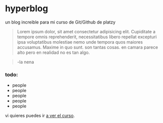# hyperblog
un blog increible para mi curso de Git/Github de platzy
>    Lorem ipsum dolor, sit amet consectetur adipisicing elit. Cupiditate a tempore omnis reprehenderit, necessitatibus libero repellat excepturi ipsa voluptatibus molestiae nemo unde tempora quos maiores accusamus. Maxime in quo sunt. son tantas cosas. en camara parece alto pero en realidad no es tan algo.

>-la nena

### todo: 
* people
* people
* people
* people
* people

vi quieres puedes ir [a ver el curso](https://platzi.com/home).
